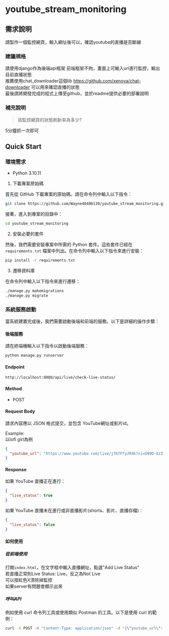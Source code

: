 # youtube_stream_monitoring
## 需求說明
請製作一個監控網頁，輸入網址後可以，確認youtube的直播是否斷線  
### 建議規格
請使用django作為後端api框架 前端框架不拘，畫面上可輸入url進行監控，輸出目前直播狀態  
推薦使用chat_downloader這個lib https://github.com/xenova/chat-downloader 可以用來確認直播的狀態  
最後請將開發完成的程式上傳至github，並於readme提供必要的部署說明

### 補充說明
>該監控網頁的狀態刷新率為多少?

5分鐘抓一次即可

## Quick Start  
### 環境需求
- Python 3.10.11  
1. 下載專案原始碼

首先從 GitHub 下載專案的原始碼。請在命令列中輸入以下指令：

```bash
git clone https://github.com/Wayne40406130/youtube_stream_monitoring.git
```

接著，進入到專案的目錄中：

```bash
cd youtube_stream_monitoring
```

2. 安裝必要的套件

然後，我們需要安裝專案中所需的 Python 套件。這些套件已經在 `requirements.txt` 檔案中列出。在命令列中輸入以下指令來進行安裝：

```bash
pip install -r requirements.txt
```

3. 遷移資料庫

在命令列中輸入以下指令來進行遷移：

```bash
./manage.py makemigrations
./manage.py migrate
```

### 系統服務啟動

當系統建置完成後，我們需要啟動後端和前端的服務。以下是詳細的操作步驟：

#### 後端服務
請在終端機輸入以下指令以啟動後端服務：
```bash
python manage.py runserver
```

#### Endpoint  
```
http://localhost:8000/api/live/check-live-status/
```
#### Method
- POST  

#### Request Body
請求內容應以 JSON 格式提交，並包含 YouTube網址或影片id。

Example:  
以lofi girl為例
```json
{
  "youtube_url": "https://www.youtube.com/live/jfKfPfyJRdk?si=G99O-XzZ-tN1M8Kb"
}
```

#### Response
如果 YouTube 直播正在進行：
```json
{
  "live_status": true
}
```  

如果 YouTube 直播未在進行或非直播影片(shorts、影片、直播存檔)：  
```json
{
  "live_status": false
}
```  

#### 如何使用  
##### 從前端使用
打開`index.html`，在文字框中輸入直播網址，點選"Add Live Status"  
若直播正常則Live Status: Live，反之為Not Live  
可以按紅色X清除掉監控  
如果server有問題會顯示出來  
##### 呼叫API
例如使用 curl 命令列工具或使用類似 Postman 的工具。以下是使用 curl 的範例：

```bash
curl -X POST -H "Content-Type: application/json" -d "{\"youtube_url\": \"https://www.youtube.com/live/jfKfPfyJRdk?si=G99O-XzZ-tN1M8Kb\"}" http://localhost:8000/api/live/check-live-status/
```

